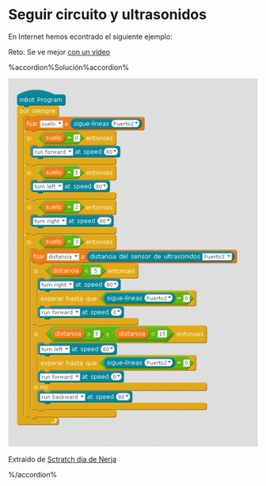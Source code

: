 # Seguir circuito y ultrasonidos

En Internet hemos econtrado el siguiente ejemplo:

Reto: Se ve mejor [con un vídeo](https://twitter.com/davidsanlo78/status/738665911784202240)

 %accordion%Solución%accordion%

![](/assets/sigue-lc3adneas-con-direcciones.png)

Extraido de [Sctratch dia de Nerja](https://scratchdaynerja.wordpress.com/2016/05/24/mirando-siempre-el-suelo/)

 %/accordion%







